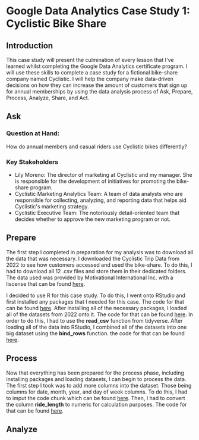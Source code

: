 # Google Data Analytics Case Study 1: Cyclistic Bike Share
## Introduction
This case study will present the culmination of every lesson that I've learned whilst completing the Google Data Analytics certificate program. I will use these skills to complete a case study for a fictional bike-share company named Cyclistic. I will help the company make data-driven decisions on how they can increase the amount of customers that sign up for annual memberships by using the data analysis process of Ask, Prepare, Process, Analyze, Share, and Act. 
## Ask
### Question at Hand:
How do annual members and casual riders use Cyclistic bikes differently?
### Key Stakeholders
* Lily Moreno: The director of marketing at Cyclistic and my manager. She is responsible for the development of initiatives for promoting the bike-share program.
* Cyclistic Marketing Analytics Team: A team of data analysts who are responsible for collecting, analyzing, and reporting data that helps aid Cyclistic's marketing strategy.
* Cyclistic Executive Team: The notoriously detail-oriented team that decides whether to approve the new marketing program or not.
## Prepare
The first step I completed in preparation for my analysis was to download all the data that was necessary. I downloaded the Cyclistic Trip Data from 2022 to see how customers accessed and used the bike-share. To do this, I had to download all 12 .csv files and store them in their dedicated folders. The data used was provided by Motivational International Inc. with a liscense that can be found [here](https://divvybikes.com/data-license-agreement). 

I decided to use R for this case study. To do this, I went onto RStudio and first installed any packages that I needed for this case. The code for that can be found [here](https://github.com/jbolt293/Case_Study_Cyclistic/blob/main/Install%20Packages). After installing all of the necessary packages, I loaded all of the datasets from 2022 onto it. The code for that can be found [here](https://github.com/jbolt293/Case_Study_Cyclistic/blob/main/Add%20Data%20to%20RStudio). In order to do this, I had to use the __read_csv__ function from tidyverse. After loading all of the data into RStudio, I combined all of the datasets into one big dataset using the __bind_rows__ function. the code for that can be found [here](https://github.com/jbolt293/Case_Study_Cyclistic/blob/main/Bind%20all%20Datasets%20into%20One).
## Process
Now that everything has been prepared for the process phase, including installing packages and loading datasets, I can begin to process the data. The first step I took was to add more columns into the dataset. Those being columns for date, month, year, and day of week columns. To do this, I had to imput the code chunk which can be found [here](https://github.com/jbolt293/Case_Study_Cyclistic/blob/main/Add%20date%2C%20month%2C%20year%2C%20and%20day%20of%20week%20columns). Then, I had to convert the column __ride_length__ to numeric for calculation purposes. The code for that can be found [here](https://github.com/jbolt293/Case_Study_Cyclistic/blob/main/Convert%20ride_length%20to%20numeric). 

## Analyze

